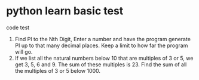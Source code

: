 # python learn basic test
code test 
1. Find PI to the Nth Digit, Enter a number and have the program generate PI up to that many decimal places. 
Keep a limit to how far the program will go.
2. If we list all the natural numbers below 10 that are multiples of 3 or 5, we get 3, 5, 6 and 9. The sum of these multiples is 23.
Find the sum of all the multiples of 3 or 5 below 1000.
